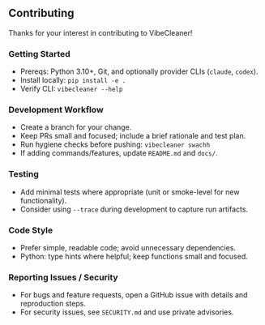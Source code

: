 ## Contributing

Thanks for your interest in contributing to VibeCleaner!

### Getting Started
- Prereqs: Python 3.10+, Git, and optionally provider CLIs (`claude`, `codex`).
- Install locally: `pip install -e .`
- Verify CLI: `vibecleaner --help`

### Development Workflow
- Create a branch for your change.
- Keep PRs small and focused; include a brief rationale and test plan.
- Run hygiene checks before pushing: `vibecleaner swachh`
- If adding commands/features, update `README.md` and `docs/`.

### Testing
- Add minimal tests where appropriate (unit or smoke-level for new functionality).
- Consider using `--trace` during development to capture run artifacts.

### Code Style
- Prefer simple, readable code; avoid unnecessary dependencies.
- Python: type hints where helpful; keep functions small and focused.

### Reporting Issues / Security
- For bugs and feature requests, open a GitHub issue with details and reproduction steps.
- For security issues, see `SECURITY.md` and use private advisories.
